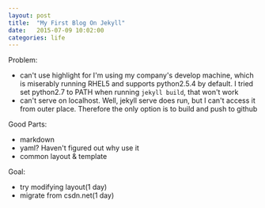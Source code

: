 ```yaml
---
layout: post
title:  "My First Blog On Jekyll"
date:   2015-07-09 10:02:00
categories: life
---
```

Problem:
  - can't use highlight for I'm using my company's develop machine, which is miserably running RHEL5 and supports python2.5.4 by default. I tried set python2.7 to PATH when running `jekyll build`, that won't work
  - can't serve on localhost. Well, jekyll serve does run, but I can't access it from outer place. Therefore the only option is to build and push to github

Good Parts:
  - markdown
  - yaml? Haven't figured out why use it
  - common layout & template

Goal:
  - try modifying layout(1 day)
  - migrate from csdn.net(1 day)
